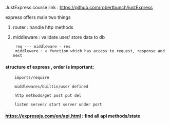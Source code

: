 JustExpress course link : https://github.com/robertbunch/justExpress


express offers main two things 

1. router : handle http methods

2. middleware : validate user/ store data to db

        req --- middleware - res
        middleware : a function which has access to request, response and next 


#### structure of express , order is important:

        imports/require

        middlewares/builtin/user defined

        http methods/get post put del

        listen server/ start server under port


#### https://expressjs.com/en/api.html  : find all api methods/state
